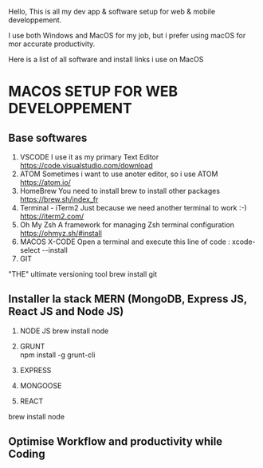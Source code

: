 Hello, This is all my dev app & software setup for web & mobile developpement.

I use both Windows and MacOS for my job, but i prefer using macOS for mor accurate productivity.

Here is a list of all software and install links i use on MacOS

# MACOS SETUP FOR WEB DEVELOPPEMENT
## Base softwares
1. VSCODE
I use it as my primary Text Editor 
https://code.visualstudio.com/download 
2. ATOM 
Sometimes i want to use anoter editor, so i use ATOM 
https://atom.io/ 
3. HomeBrew
You need to install brew to install other packages 
https://brew.sh/index_fr
4. Terminal - iTerm2
Just because we need another terminal to work :-) 
https://iterm2.com/
5. Oh My Zsh
A framework for managing Zsh terminal configuration 
https://ohmyz.sh/#install 
6. MACOS X-CODE
Open a terminal and execute this line of code : 
xcode-select --install
7. GIT

"THE" ultimate versioning tool
brew install git

## Installer la stack MERN (MongoDB, Express JS, React JS and Node JS)
1. NODE JS
brew install node
3. GRUNT  
npm install -g grunt-cli

3. EXPRESS
4. MONGOOSE
5. REACT

brew install node


## Optimise Workflow and productivity while Coding

 
